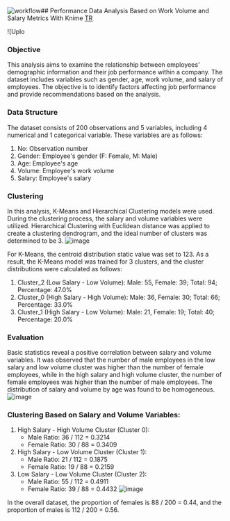 ![workflow](https://github.com/mertmetin1/Performance-Data-Analysis-Based-on-Work-Volume-and-Salary-Metrics/assets/98667673/dfdcfa00-e954-489f-937e-b038a423a5f8)## Performance Data Analysis Based on Work Volume and Salary Metrics With Knime
[TR](https://github.com/mertmetin1/Performance-Data-Analysis-Based-on-Work-Volume-and-Salary-Metrics/files/15411413/Is.Hacmi.ve.Maas.Metriklerine.Calisan.Gore.Performansi.Veri.Analizi.docx)


![Uplo<?xml version="1.0" standalone="no"?>

### Objective
This analysis aims to examine the relationship between employees' demographic information and their job performance within a company. The dataset includes variables such as gender, age, work volume, and salary of employees. The objective is to identify factors affecting job performance and provide recommendations based on the analysis.

### Data Structure
The dataset consists of 200 observations and 5 variables, including 4 numerical and 1 categorical variable. These variables are as follows:
1. No: Observation number
2. Gender: Employee's gender (F: Female, M: Male)
3. Age: Employee's age
4. Volume: Employee's work volume
5. Salary: Employee's salary

### Clustering
In this analysis, K-Means and Hierarchical Clustering models were used. During the clustering process, the salary and volume variables were utilized. Hierarchical Clustering with Euclidean distance was applied to create a clustering dendrogram, and the ideal number of clusters was determined to be 3.
![image](https://github.com/mertmetin1/Performance-Data-Analysis-Based-on-Work-Volume-and-Salary-Metrics/assets/98667673/2c88d7ce-b10b-4be7-a23d-a253bb6de93a)

For K-Means, the centroid distribution static value was set to 123. As a result, the K-Means model was trained for 3 clusters, and the cluster distributions were calculated as follows:
1. Cluster_2 (Low Salary - Low Volume): Male: 55, Female: 39; Total: 94; Percentage: 47.0%
2. Cluster_0 (High Salary - High Volume): Male: 36, Female: 30; Total: 66; Percentage: 33.0%
3. Cluster_1 (High Salary - Low Volume): Male: 21, Female: 19; Total: 40; Percentage: 20.0%

### Evaluation
Basic statistics reveal a positive correlation between salary and volume variables. It was observed that the number of male employees in the low salary and low volume cluster was higher than the number of female employees, while in the high salary and high volume cluster, the number of female employees was higher than the number of male employees. The distribution of salary and volume by age was found to be homogeneous.
![image](https://github.com/mertmetin1/Performance-Data-Analysis-Based-on-Work-Volume-and-Salary-Metrics/assets/98667673/01f2640e-fd32-4b79-8d9e-b7655caada0a)

### Clustering Based on Salary and Volume Variables:
1. High Salary - High Volume Cluster (Cluster 0):
    - Male Ratio: 36 / 112 = 0.3214
    - Female Ratio: 30 / 88 = 0.3409
2. High Salary - Low Volume Cluster (Cluster 1):
    - Male Ratio: 21 / 112 = 0.1875
    - Female Ratio: 19 / 88 = 0.2159
3. Low Salary - Low Volume Cluster (Cluster 2):
    - Male Ratio: 55 / 112 = 0.4911
    - Female Ratio: 39 / 88 = 0.4432
![image](https://github.com/mertmetin1/Performance-Data-Analysis-Based-on-Work-Volume-and-Salary-Metrics/assets/98667673/fe216617-f7ba-4bac-a11b-dadaa30305f1)

In the overall dataset, the proportion of females is 88 / 200 = 0.44, and the proportion of males is 112 / 200 = 0.56.
